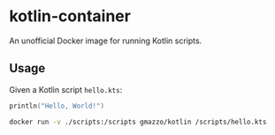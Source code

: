 # kotlin-container
An unofficial Docker image for running Kotlin scripts.

## Usage
Given a Kotlin script `hello.kts`:
```kotlin
println("Hello, World!")
```

```bash
docker run -v ./scripts:/scripts gmazzo/kotlin /scripts/hello.kts
```
